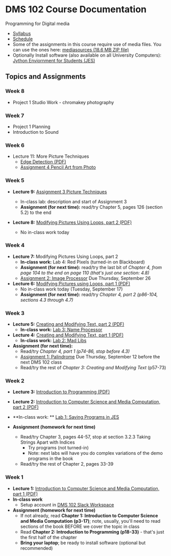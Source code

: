 # DMS 102 Course Documentation

Programming for Digital media

- [Syllabus](syllabus.md)
- [Schedule](schedule.md) 
- Some of the assignments in this course require use of media files.  You can use the ones here: [mediasources (18.6 MB ZIP file)](media/mediasources.zip)
- Optionally Install software (also available on all University Computers): [Jython Enviornment for Students (JES)](https://github.com/gatech-csl/jes/releases/tag/5.020)

## Topics and Assignments

### Week 8

- Project 1 Studio Work - chromakey photography

### Week 7

- Project 1 Planning
- Introduction to Sound

### Week 6

- Lecture 11: More Picture Techniques
  - [Edge Detection (PDF)](11-picture-techniques/edge-detection.pdf)
  - [Assignment 4 Pencil Art from Photo](assignment04-pencil-art-from-photo/instructions.md)

### Week 5

- **Lecture 9:** [Assignment 3 Picture Techniques](assignment03-picture-techniques/instructions.md)
  - In-class lab: description and start of Assignment 3
  - **Assignment (for next time):** read/try Chapter 5, pages 126 (section 5.2) to the end

- **Lecture 8:** [Modifying Pictures Using Loops, part 2 (PDF)](08-modifying-pictures-using-loops2/modifying-pictures-using-loops2.pdf)
  - No in-class work today

### Week 4

- **Lecture 7:** Modifying Pictures Using Loops, part 2
  - **In-class work:** Lab 4: Red Pixels (turned-in on Blackboard)
  - **Assignment (for next time):**  read/try the last bit of *Chapter 4, from page 104 to the end on page 110 (that's just one section: 4.8)*
  - [Assignment 2: Image Processor](assignment02-image-processor/instructions.md) Due Thursday, September 26
- **Lecture 6:** [Modifying Pictures using Loops, part 1 (PDF)](06-modifying-pictures-using-loops1/modifying-pictures-using-loops1.pdf)
  - No in-class work today (Tuesday, September 17)
  - **Assignment (for next time):** read/try *Chapter 4, part 2 (p86-104, sections 4.3 through 4.7)*

### Week 3

- **Lecture 5:** [Creating and Modifying Text, part 2 (PDF)](05-creating-modifying-text2/creating-modifying-text2.pdf)
  - **In-class work:** [Lab 3: Name Processor](lab03-name-processor/instructions.md)
- **Lecture 4:** [Creating and Modifying Text, part 1 (PDF)](04-creating-modifying-text1/creating-modifying-text1.pdf)
  - **In-class work:** [Lab 2: Mad Libs](lab02-mad-libs/instructions.md)
- **Assignment (for next time):** 
  - Read/try *Chapter 4, part 1 (p74-86, stop before 4.3)*
  - [Assignment 1: Palindrome](assignment01-palindrome/instructions.md) Due Thursday, September 12 before the next DMS 102 class
  - Read/try the rest of *Chapter 3: Creating and Modifying Text* (p57-73)

### Week 2

- **Lecture 3:** [Introduction to Programming (PDF)](03-introduction-to-programming/introduction-programming.pdf)
- **Lecture 2:** [Introduction to Computer Science and Media Computation, part 2 (PDF)](02-introduction-computer-science-2/introduction-computer-science2.pdf)

- **In-class work: ** [Lab 1: Saving Programs in JES](lab01-saving-programs-jes/instructions.md)
- **Assignment (homework for next time)**
  - Read/try Chapter 3, pages 44-57, stop at section 3.2.3 Taking Strings Apart with Indices
    - Try programs (not turned-in)
    - Note: next labs will have you do complex variations of the demo programs in the book
  - Read/try the rest of Chapter 2, pages 33-39

### Week 1

- **Lecture 1:** [Introduction to Computer Science and Media Computation, part 1 (PDF)](01-introduction-computer-science/introduction-computer-science.pdf)
- **In-class work**
  - Setup account in [DMS 102 Slack Workspace](https://join.slack.com/t/dms-102/signup)
- **Assignment (homework for next time)**
  - If not already, read **Chapter 1: Introduction to Computer Science and Media Computation (p3-17)**; note, usually, you'll need to read sections of the book BEFORE we cover the topic in class
  - Read **Chapter 2: Introduction to Programming (p18-33)** - that's just the first half of the chapter
  - **Bring your laptop**; be ready to install software (optional but recommended)

